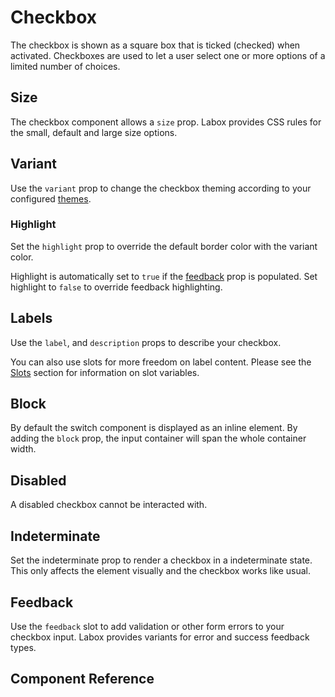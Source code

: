 # Checkbox <Tag text="<LCheckbox>" />

The checkbox is shown as a square box that is ticked (checked) when activated. Checkboxes are used to let a user select one or more options of a limited number of choices.

<Snippet :code="example" />

## Size

The checkbox component allows a `size` prop. Labox provides CSS rules for the small, default and large size options.

<Snippet :code="sizes" />

## Variant

Use the `variant` prop to change the checkbox theming according to your configured [themes](/labox/configuration/themes/).

<Snippet :code="variants" />

### Highlight

Set the `highlight` prop to override the default border color with the variant color.

<Snippet :code="highlight" />

Highlight is automatically set to `true` if the [feedback](#feedback) prop is populated. Set highlight to `false` to override feedback highlighting.

<Snippet :code="highlightFeedback" />

## Labels

Use the `label`, and `description` props to describe your checkbox.

<Snippet :code="labels" />

You can also use slots for more freedom on label content. Please see the [Slots](#slots) section for information on slot variables.

<Snippet :code="labelsSlots" />

## Block

By default the switch component is displayed as an inline element. By adding the `block` prop, the input container will span the whole container width.

<Snippet :code="block" />

## Disabled

A disabled checkbox cannot be interacted with.

<Snippet :code="disabled" />

## Indeterminate

Set the indeterminate prop to render a checkbox in a indeterminate state. This only affects the element visually and the checkbox works like usual.

<Snippet :code="indeterminate" />

## Feedback

Use the `feedback` slot to add validation or other form errors to your checkbox input. Labox provides variants for error and success feedback types.

<Snippet :code="feedback" />

## Component Reference

<ComponentMeta src="checkbox" />

<script lang="ts" setup>
const example = `<LCheckbox label="Checkbox" />`

const sizes = `
<div class="grid-3">
  <LCheckbox size="sm" label="Small" block />
  <LCheckbox size="md" label="Default" block />
  <LCheckbox size="lg" label="Large" block />
</div>
`

const variants = `
<div class="grid-4">
  <LCheckbox variant="primary" label="primary" />
  <LCheckbox variant="secondary" label="secondary" />
  <LCheckbox variant="error" label="error" />
  <LCheckbox variant="success" label="success" />
</div>
`

const highlight = `
<div class="grid-4">
  <LCheckbox highlight variant="primary" label="primary" />
  <LCheckbox highlight variant="secondary" label="secondary" />
  <LCheckbox highlight variant="error" label="error" />
  <LCheckbox highlight variant="success" label="success" />
</div>
`

const highlightFeedback = `
<div class="grid-3">
  <LCheckbox feedback="Error!" label="Feedback" />
  <LCheckbox :highlight="false" feedback="Error!" label="Override" />
</div>
`

const labels = `
<LCheckbox 
  label="Label"
  description="Description"
/>
`

const labelsSlots = `
<LCheckbox>
  <template #label="{ id }">
    <label :for="id">Label</label>
  </template>
  <template #description>
    <span style="color: purple" v-text="'Description'" />
  </template>
</LCheckbox>
`

const block = `
<LCheckbox block label="Block" />
<LCheckbox block label="Block 2" />
`

const disabled = `
<LCheckbox disabled label="Disabled" block />
<LCheckbox disabled checked label="Disabled" block />`

const indeterminate = `
<LCheckbox indeterminate label="Indeterminate" />`

const feedback = `
<LCheckbox label="Checkbox" block feedback="Bad!" />
<LCheckbox label="Checkbox" block feedback="Good!" feedback-type="success" />
`
</script>

